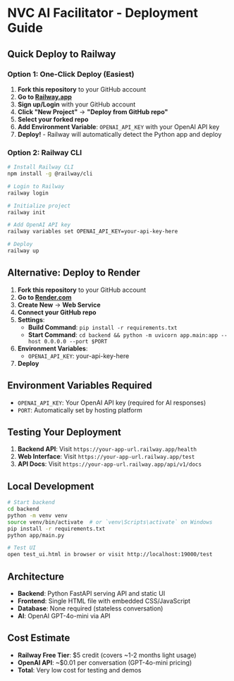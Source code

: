 # NVC AI Facilitator - Deployment Guide

## Quick Deploy to Railway

### Option 1: One-Click Deploy (Easiest)
1. **Fork this repository** to your GitHub account
2. **Go to [Railway.app](https://railway.com)**
3. **Sign up/Login** with your GitHub account
4. **Click "New Project"** → **"Deploy from GitHub repo"**
5. **Select your forked repo**
6. **Add Environment Variable**: `OPENAI_API_KEY` with your OpenAI API key
7. **Deploy!** - Railway will automatically detect the Python app and deploy

### Option 2: Railway CLI
```bash
# Install Railway CLI
npm install -g @railway/cli

# Login to Railway
railway login

# Initialize project
railway init

# Add OpenAI API key
railway variables set OPENAI_API_KEY=your-api-key-here

# Deploy
railway up
```

## Alternative: Deploy to Render

1. **Fork this repository** to your GitHub account
2. **Go to [Render.com](https://render.com)**
3. **Create New** → **Web Service**
4. **Connect your GitHub repo**
5. **Settings**:
   - **Build Command**: `pip install -r requirements.txt`
   - **Start Command**: `cd backend && python -m uvicorn app.main:app --host 0.0.0.0 --port $PORT`
6. **Environment Variables**:
   - `OPENAI_API_KEY`: your-api-key-here
7. **Deploy**

## Environment Variables Required

- `OPENAI_API_KEY`: Your OpenAI API key (required for AI responses)
- `PORT`: Automatically set by hosting platform

## Testing Your Deployment

1. **Backend API**: Visit `https://your-app-url.railway.app/health`
2. **Web Interface**: Visit `https://your-app-url.railway.app/test`
3. **API Docs**: Visit `https://your-app-url.railway.app/api/v1/docs`

## Local Development

```bash
# Start backend
cd backend
python -m venv venv
source venv/bin/activate  # or `venv\Scripts\activate` on Windows
pip install -r requirements.txt
python app/main.py

# Test UI
open test_ui.html in browser or visit http://localhost:19000/test
```

## Architecture

- **Backend**: Python FastAPI serving API and static UI
- **Frontend**: Single HTML file with embedded CSS/JavaScript
- **Database**: None required (stateless conversation)
- **AI**: OpenAI GPT-4o-mini via API

## Cost Estimate

- **Railway Free Tier**: $5 credit (covers ~1-2 months light usage)
- **OpenAI API**: ~$0.01 per conversation (GPT-4o-mini pricing)
- **Total**: Very low cost for testing and demos